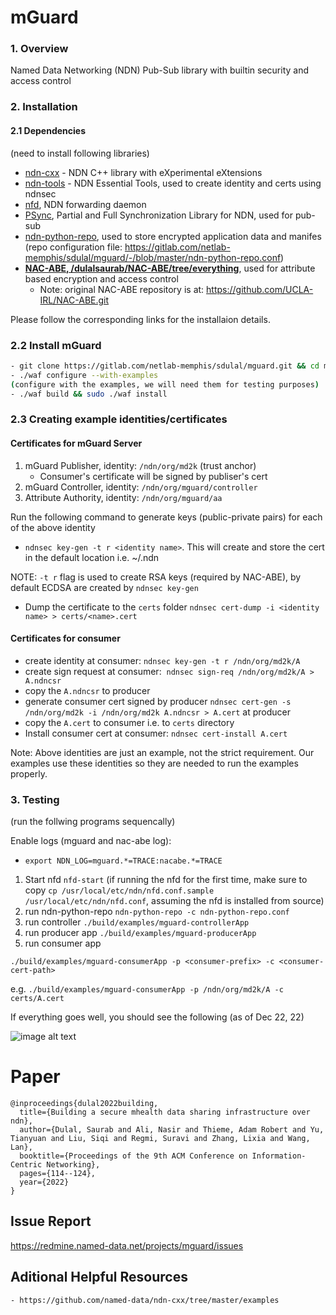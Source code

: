 # mGuard
### 1. Overview
Named Data Networking (NDN) Pub-Sub library with builtin security and access control

### 2. Installation
#### 2.1  Dependencies
(need to install following libraries)
- [ndn-cxx](https://github.com/named-data/ndn-cxx) - NDN C++ library with eXperimental eXtensions
- [ndn-tools](https://github.com/named-data/ndn-tools) - NDN Essential Tools, used to create identity and certs using ndnsec
- [nfd](https://github.com/named-data/nfd), NDN forwarding daemon
- [PSync](https://github.com/named-data/psync), Partial and Full Synchronization Library for NDN, used for pub-sub
- [ndn-python-repo](https://ndn-python-repo.readthedocs.io/en/latest/), used to store encrypted application data and manifes
(repo configuration file: https://gitlab.com/netlab-memphis/sdulal/mguard/-/blob/master/ndn-python-repo.conf)
- **[NAC-ABE, /dulalsaurab/NAC-ABE/tree/everything](https://github.com/dulalsaurab/NAC-ABE/tree/everything)**, used for attribute based encryption and access control
    - Note: original NAC-ABE repository is at: https://github.com/UCLA-IRL/NAC-ABE.git

Please follow the corresponding links for the installaion details.
### 2.2 Install mGuard
```bash
- git clone https://gitlab.com/netlab-memphis/sdulal/mguard.git && cd mguard
- ./waf configure --with-examples
(configure with the examples, we will need them for testing purposes)
- ./waf build && sudo ./waf install
```
### 2.3 Creating example identities/certificates

#### Certificates for mGuard Server
1. mGuard Publisher, identity: `/ndn/org/md2k` (trust anchor)
    - Consumer's certificate will be signed by publiser's cert 
2. mGuard Controller, identity: `/ndn/org/mguard/controller`
3. Attribute Authority, identity: `/ndn/org/mguard/aa`

Run the following command to generate keys (public-private pairs) for each of the above identity
- `ndnsec key-gen -t r <identity name>`. This will create and store the cert in the default location i.e. ~/.ndn

NOTE: `-t r` flag is used to create RSA keys (required by NAC-ABE), by default ECDSA are created by `ndnsec key-gen`

- Dump the certificate to the `certs` folder `ndnsec cert-dump -i <identity name> > certs/<name>.cert`

#### Certificates for consumer

- create identity at consumer: `ndnsec key-gen -t r /ndn/org/md2k/A`
- create sign request at consumer:  `ndnsec sign-req /ndn/org/md2k/A > A.ndncsr`
- copy the `A.ndncsr` to producer
- generate consumer cert signed by producer `ndnsec cert-gen -s /ndn/org/md2k -i /ndn/org/md2k A.ndncsr > A.cert` at producer
- copy the `A.cert` to consumer i.e. to `certs` directory
- Install consumer cert at consumer: `ndnsec cert-install A.cert`

Note: Above identities are just an example, not the strict requirement. Our examples use these identities so they are needed to run the examples properly.


### 3. Testing
(run the follwing programs sequencally)

Enable logs (mguard and nac-abe log): 
 - `export NDN_LOG=mguard.*=TRACE:nacabe.*=TRACE`

1. Start nfd `nfd-start` 
(if running the nfd for the first time, make sure to copy 
 `cp /usr/local/etc/ndn/nfd.conf.sample /usr/local/etc/ndn/nfd.conf`, 
 assuming the nfd is installed from source)
2. run ndn-python-repo
`ndn-python-repo -c ndn-python-repo.conf`
3. run controller
`./build/examples/mguard-controllerApp`
4. run producer app
`./build/examples/mguard-producerApp`
5. run consumer app

`./build/examples/mguard-consumerApp -p <consumer-prefix> -c <consumer-cert-path>`

e.g. `./build/examples/mguard-consumerApp -p /ndn/org/md2k/A -c certs/A.cert`

If everything goes well, you should see the following (as of Dec 22, 22)

![image alt text](https://gitlab.com/netlab-memphis/sdulal/mguard/-/raw/master/docs/Screen_Shot_2022-02-17_at_7.11.00_PM.png)

# Paper
```
@inproceedings{dulal2022building,
  title={Building a secure mhealth data sharing infrastructure over ndn},
  author={Dulal, Saurab and Ali, Nasir and Thieme, Adam Robert and Yu, Tianyuan and Liu, Siqi and Regmi, Suravi and Zhang, Lixia and Wang, Lan},
  booktitle={Proceedings of the 9th ACM Conference on Information-Centric Networking},
  pages={114--124},
  year={2022}
}
```




## Issue Report
https://redmine.named-data.net/projects/mguard/issues


## Aditional Helpful Resources
	- https://github.com/named-data/ndn-cxx/tree/master/examples




